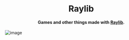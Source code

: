 <h1 align="center">
  Raylib 
  <br>
</h1>

<h4 align="center">Games and other things made with <a href="https://www.raylib.com/">Raylib</a>.</h4>

![image](https://github.com/dpv927/raylib/assets/113710742/e8d602dd-c056-4e0d-bee6-940f8865ef30)
